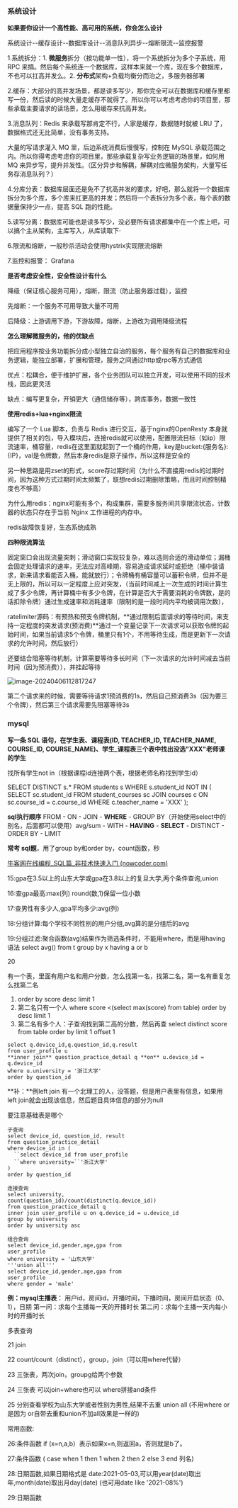 ### 系统设计

**如果要你设计一个高性能、高可用的系统，你会怎么设计**

系统设计--缓存设计--数据库设计--消息队列异步--熔断限流--监控报警

1.系统拆分：1. **微服务**拆分（按功能单一性），将一个系统拆分为多个子系统，用 RPC 来搞。然后每个系统连一个数据库，这样本来就一个库，现在多个数据库，不也可以扛高并发么。2. **分布式**架构+负载均衡分而治之，多服务器部署

2.缓存：大部分的高并发场景，都是读多写少，那你完全可以在数据库和缓存里都写一份，然后读的时候大量走缓存不就得了。所以你可以考虑考虑你的项目里，那些承载主要请求的读场景，怎么用缓存来抗高并发。

3.消息队列：Redis 来承载写那肯定不行，人家是缓存，数据随时就被 LRU 了，数据格式还无比简单，没有事务支持。

大量的写请求灌入 MQ 里，后边系统消费后慢慢写，控制在 MySQL 承载范围之内。所以你得考虑考虑你的项目里，那些承载复杂写业务逻辑的场景里，如何用 MQ 来异步写，提升并发性。（区分异步和解耦，解耦对应微服务架构，大量写任务存消息队列？）

4.分库分表：数据库层面还是免不了抗高并发的要求，好吧，那么就将一个数据库拆分为多个库，多个库来扛更高的并发；然后将一个表拆分为多个表，每个表的数据量保持少一点，提高 SQL 跑的性能。

5.读写分离：数据库可能也是读多写少，没必要所有请求都集中在一个库上吧，可以搞个主从架构，主库写入，从库读取下·

6.限流和熔断，一般秒杀活动会使用hystrix实现限流熔断

7.监控和报警： Grafana 

**是否考虑安全性，安全性设计有什么**

降级（保证核心服务可用），熔断，限流（防止服务器过载），监控

先熔断：一个服务不可用导致大量不可用

后降级：上游调用下游，下游故障，熔断，上游改为调用降级流程

**怎么理解微服务的，他的优缺点**

把应用程序按业务功能拆分成小型独立自治的服务，每个服务有自己的数据库和业务逻辑，能独立部署，扩展和管理，服务之间通过http或rpc等方式通信

优点：松耦合，便于维护扩展，各个业务团队可以独立开发，可以使用不同的技术栈，因此更灵活

缺点：编写更复杂，开销更大（通信储存等），跨库事务，数据一致性

**使用redis+lua+nginx限流**

编写了一个 Lua 脚本，负责与 Redis 进行交互，基于nginx的OpenResty 本身就提供了相关的包，导入模块后，连接redis就可以使用，配置限流目标（如ip）限流速率，桶容量，redis在这里面就起到了一个桶的作用，key是bucket:{服务名}:{IP}，val是令牌数，然后本身redis是原子操作，所以这样是安全的

另一种思路是用zset的形式，score存过期时间（为什么不直接用redis的过期时间，因为这种方式过期时间太频繁了，联想redis过期删除策略，而且时间控制精度也不够高）

为什么用redis：nginx可能有多个，构成集群，需要多服务间共享限流状态，计数器的状态只存在于当前 Nginx 工作进程的内存中。

redis故障恢复好，生态系统成熟

**四种限流算法**

固定窗口会出现流量突刺；滑动窗口实现较复杂，难以选则合适的滑动单位；漏桶会固定处理请求的速率，无法应对高峰期，容易造成请求延时或拒绝（桶中装请求，新来请求看能否入桶，能就放行）；令牌桶有桶容量可以蓄积令牌，但并不是无上限的，所以可以一定程度上应对突发，（当前时间减上一次生成的时间计算生成了多少令牌，再计算桶中有多少令牌，在计算是否大于需要消耗的令牌数，是的话扣除令牌）通过生成速率和消耗速率（限制的是一段时间内平均被调用次数），

ratelimiter源码：有预热和预支令牌机制，**通过限制后面请求的等待时间，来支持一定程度的突发请求(预消费)**通过一个变量记录下一次请求可以获取令牌的起始时间，如果当前请求5个令牌，桶里只有1个，不用等待生成，而是更新下一次请求的允许时间，然后放行）

还要结合阻塞等待机制，计算需要等待多长时间（下一次请求的允许时间减去当前时间（因为预消费）），并挂起等待

![image-20240406112817247](C:\Users\16776\AppData\Roaming\Typora\typora-user-images\image-20240406112817247.png)

第二个请求来的时候，需要等待请求1预消费的1s，然后自己预消费3s（因为要三个令牌），然后第三个请求需要先阻塞等待3s

### mysql

**写一条 SQL 语句，在学生表、课程表(ID, TEACHER_ID, TEACHER_NAME, COURSE_ID, COURSE_NAME)、学生_课程表三个表中找出没选"XXX"老师课的学生**

找所有学生not in（根据课程id连接两个表，根据老师名称找到学生id）

SELECT DISTINCT s.*
FROM students s
WHERE s.student_id NOT IN (
    SELECT sc.student_id
    FROM student_courses sc
    JOIN courses c ON sc.course_id = c.course_id
    WHERE c.teacher_name = 'XXX'
);

**sql执行顺序**  FROM - ON - JOIN - **WHERE** - GROUP BY（开始使用select中的别名，后面都可以使用）avg/sum - WITH - **HAVING** - **SELECT** - DISTINCT - ORDER BY - LIMIT

**常考 sql题**，用了group by和order by，count函数，秒

[牛客网在线编程_SQL篇_非技术快速入门 (nowcoder.com)](https://www.nowcoder.com/exam/oj?page=1&tab=SQL篇&topicId=199)

15:gpa在3.5以上的山东大学或gpa在3.8以上的复旦大学,两个条件查询,union

16:查gpa最高:max(列) round(数,1)保留一位小数

17:查男性有多少人,gpa平均多少:avg(列)

18:分组计算:每个学校不同性别的用户分组,avg算的是分组后的avg

19:分组过滤:聚合函数(avg)结果作为筛选条件时，不能用where，而是用having语法 select avg() from t group by x having a or b

20

有一个表，里面有用户名和用户分数，怎么找第一名，找第二名，第一名有重复怎么找第二名

1. order by score desc limit 1
2. 第二名只有一个人 where score <(select max(score) from table) order by desc limit 1
3. 第二名有多个人：子查询找到第二高的分数，然后再查 select distinct score from table order by limit 1 offset 1  

```
select q.device_id,q.question_id,q.result
from user_profile u
**inner join** question_practice_detail q **on** u.device_id = q.device_id
where u.university = '浙江大学'
order by question_id
```

**补：**例left join 有一个北理工的人，没答题，但是用户表里有信息，如果用left join就会出现该信息，然后题目具体信息的部分为null

要注意基础表是哪个

```
子查询
select device_id, question_id, result
from question_practice_detail
where device_id in (
  ``select device_id from user_profile
  ``where university=``'浙江大学'
)
order by question_id
```

```
连接查询
select university,
count(question_id)/count(distinct(q.device_id)) 
from question_practice_detail q
inner join user_profile u on q.device_id = u.device_id
group by university
order by university asc
```

```
组合查询
select device_id,gender,age,gpa from
user_profile
where university = '山东大学' 
'''union all'''
select device_id,gender,age,gpa from
user_profile
where gender = 'male'
```

**例：mysql主播表**： 用户id，房间id，开播时间，下播时间，房间开启状态（0、1），日期 第一问：求每个主播每一天的开播时长 第二问：求每个主播一天内每小时的开播时长







多表查询

21 join

22 count/count（distinct），group，join（可以用where代替）

23 三张表，两次join，groupg给两个参数

24 三张表 可以join+where也可以 where拼接and条件

25 分别查看学校为山东大学或者性别为男性,结果不去重 union all (不用where or是因为 or自带去重和union不加all效果是一样的)

常用函数:

26:条件函数 if (x=n,a,b）表示如果x=n,则返回a，否则就是b了。

27:条件函数 ( case when 1 then 1 when 2 then 2 else 3 end 列名)

28:日期函数,如果日期格式是 date:2021-05-03,可以用year(date)取出年,month(date)取出月day(date) (也可用date like '2021-08%')

29:日期函数

